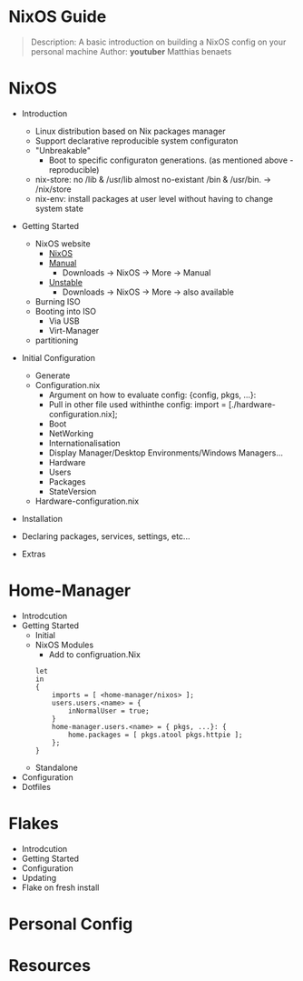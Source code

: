 # NixOS Guide
> Description: A basic introduction on building a NixOS config on your personal machine
> Author: __youtuber__ Matthias benaets

# NixOS
- Introduction
    - Linux distribution based on Nix packages manager
    - Support declarative reproducible system configuraton
    - "Unbreakable"
        - Boot to specific configuraton generations. (as mentioned above - reproducible)
    - nix-store: no /lib & /usr/lib  almost no-existant /bin & /usr/bin. -> /nix/store
    - nix-env: install packages at user level without having to change system state

- Getting Started
    - NixOS website
        - [NixOS]()
        - [Manual]()
            - Downloads -> NixOS -> More -> Manual
        - [Unstable]()
            - Downloads -> NixOS -> More -> also available
    - Burning ISO
    - Booting into ISO
        - Via USB
        - Virt-Manager
    - partitioning
- Initial Configuration
    - Generate
    - Configuration.nix
        - Argument on how to evaluate config:
            {config, pkgs, ...}:
        - Pull in other file used withinthe config:
            import = [./hardware-configuration.nix];
        - Boot
        - NetWorking
        - Internationalisation
        - Display Manager/Desktop Environments/Windows Managers...
        - Hardware
        - Users
        - Packages
        - StateVersion
    - Hardware-configuration.nix
- Installation
- Declaring packages, services, settings, etc...
- Extras

# Home-Manager
- Introdcution
- Getting Started
    - Initial
    - NixOS Modules
        - Add to configruation.Nix
        ```
        let
        in
        {
            imports = [ <home-manager/nixos> ];
            users.users.<name> = {
                inNormalUser = true;
            }
            home-manager.users.<name> = { pkgs, ...}: {
                home.packages = [ pkgs.atool pkgs.httpie ];
            };
        }
    - Standalone
- Configuration
- Dotfiles


# Flakes
- Introdcution
- Getting Started
- Configuration
- Updating
- Flake on fresh install

# Personal Config

# Resources
